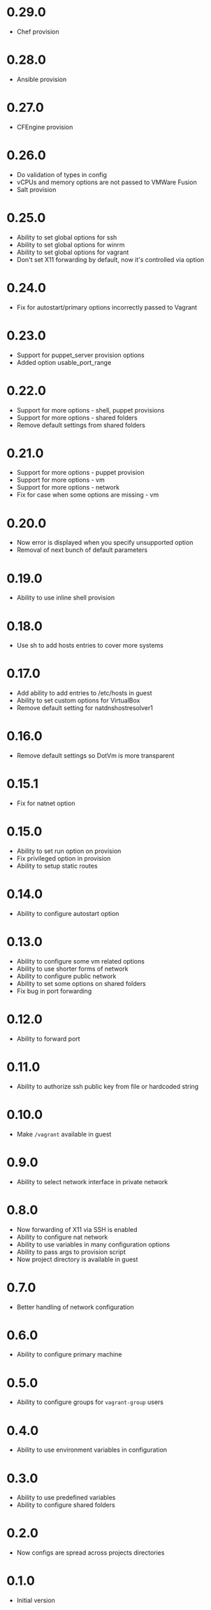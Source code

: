 # 0.29.0
* Chef provision

# 0.28.0
* Ansible provision

# 0.27.0
* CFEngine provision

# 0.26.0
* Do validation of types in config
* vCPUs and memory options are not passed to VMWare Fusion
* Salt provision

# 0.25.0
* Ability to set global options for ssh
* Ability to set global options for winrm
* Ability to set global options for vagrant
* Don't set X11 forwarding by default, now it's controlled via option

# 0.24.0
* Fix for autostart/primary options incorrectly passed to Vagrant

# 0.23.0
* Support for puppet_server provision options
* Added option usable_port_range

# 0.22.0
* Support for more options - shell, puppet provisions
* Support for more options - shared folders
* Remove default settings from shared folders

# 0.21.0
* Support for more options - puppet provision
* Support for more options - vm
* Support for more options - network
* Fix for case when some options are missing - vm

# 0.20.0
* Now error is displayed when you specify unsupported option
* Removal of next bunch of default parameters

# 0.19.0
* Ability to use inline shell provision

# 0.18.0
* Use sh to add hosts entries to cover more systems

# 0.17.0
* Add ability to add entries to /etc/hosts in guest
* Ability to set custom options for VirtualBox
* Remove default setting for natdnshostresolver1

# 0.16.0
* Remove default settings so DotVm is more transparent

# 0.15.1
* Fix for natnet option

# 0.15.0
* Ability to set run option on provision
* Fix privileged option in provision
* Ability to setup static routes

# 0.14.0
* Ability to configure autostart option

# 0.13.0
* Ability to configure some vm related options
* Ability to use shorter forms of network
* Ability to configure public network
* Ability to set some options on shared folders
* Fix bug in port forwarding

# 0.12.0
* Ability to forward port

# 0.11.0
* Ability to authorize ssh public key from file or hardcoded string

# 0.10.0
* Make `/vagrant` available in guest

# 0.9.0
* Ability to select network interface in private network

# 0.8.0
* Now forwarding of X11 via SSH is enabled
* Ability to configure nat network
* Ability to use variables in many configuration options
* Ability to pass args to provision script
* Now project directory is available in guest

# 0.7.0
* Better handling of network configuration

# 0.6.0
* Ability to configure primary machine

# 0.5.0
* Ability to configure groups for `vagrant-group` users

# 0.4.0
* Ability to use environment variables in configuration

# 0.3.0
* Ability to use predefined variables
* Ability to configure shared folders

# 0.2.0
* Now configs are spread across projects directories

# 0.1.0
* Initial version
